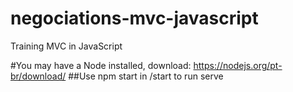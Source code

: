 # negociations-mvc-javascript
Training MVC in JavaScript

#You may have a Node installed, download: https://nodejs.org/pt-br/download/
##Use npm start in /start to run serve 
